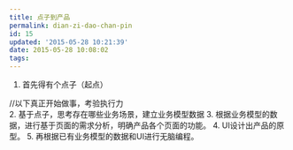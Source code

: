 ```yaml
---
title: 点子到产品
permalink: dian-zi-dao-chan-pin
id: 15
updated: '2015-05-28 10:21:39'
date: 2015-05-28 10:08:02
tags:
---
```


1. 首先得有个点子（起点）

//以下真正开始做事，考验执行力  
2. 基于点子，思考存在哪些业务场景，建立业务模型数据
3. 根据业务模型的数据，进行基于页面的需求分析，明确产品各个页面的功能。
4. UI设计出产品的原型。
5. 再根据已有业务模型的数据和UI进行无脑编程。
